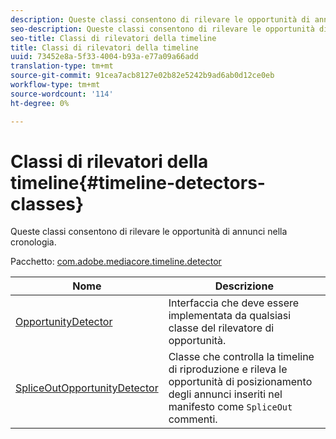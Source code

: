 ```yaml
---
description: Queste classi consentono di rilevare le opportunità di annunci nella cronologia.
seo-description: Queste classi consentono di rilevare le opportunità di annunci nella cronologia.
seo-title: Classi di rilevatori della timeline
title: Classi di rilevatori della timeline
uuid: 73452e8a-5f33-4004-b93a-e77a09a66add
translation-type: tm+mt
source-git-commit: 91cea7acb8127e02b82e5242b9ad6ab0d12ce0eb
workflow-type: tm+mt
source-wordcount: '114'
ht-degree: 0%

---
```



# Classi di rilevatori della timeline{#timeline-detectors-classes}

Queste classi consentono di rilevare le opportunità di annunci nella cronologia.

Pacchetto: [com.adobe.mediacore.timeline.detector](https://help.adobe.com/en_US/primetime/api/psdk/asdoc-dhls_1.4/com/adobe/mediacore/timeline/detectors/package-detail.html)

| Nome | Descrizione |
|---|---|
| [OpportunityDetector](https://help.adobe.com/en_US/primetime/api/psdk/asdoc-dhls_1.4/com/adobe/mediacore/timeline/detectors/OpportunityDetector.html) | Interfaccia che deve essere implementata da qualsiasi classe del rilevatore di opportunità. |
| [SpliceOutOpportunityDetector](https://help.adobe.com/en_US/primetime/api/psdk/asdoc-dhls_1.4/com/adobe/mediacore/timeline/detectors/SpliceOutOpportunityDetector.html) | Classe che controlla la timeline di riproduzione e rileva le opportunità di posizionamento degli annunci inseriti nel manifesto come `SpliceOut` commenti. |